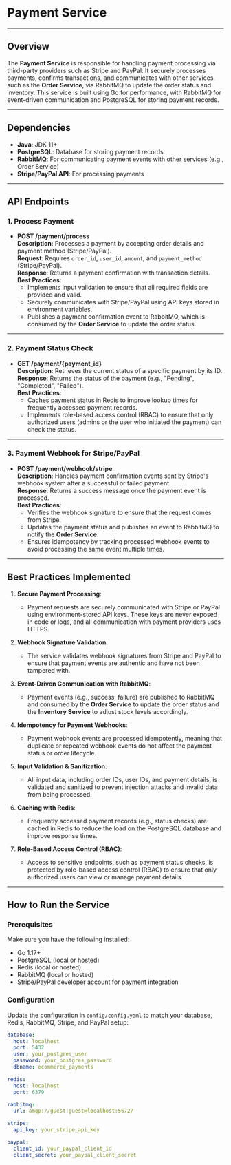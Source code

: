 # Payment Service

---

## **Overview**

The **Payment Service** is responsible for handling payment processing via third-party providers such as Stripe and PayPal. It securely processes payments, confirms transactions, and communicates with other services, such as the **Order Service**, via RabbitMQ to update the order status and inventory. This service is built using Go for performance, with RabbitMQ for event-driven communication and PostgreSQL for storing payment records.

---

## **Dependencies**

- **Java**: JDK 11+
- **PostgreSQL**: Database for storing payment records
- **RabbitMQ**: For communicating payment events with other services (e.g., Order Service)
- **Stripe/PayPal API**: For processing payments

---

## **API Endpoints**

### **1. Process Payment**

- **POST /payment/process**  
  **Description**: Processes a payment by accepting order details and payment method (Stripe/PayPal).  
  **Request**: Requires `order_id`, `user_id`, `amount`, and `payment_method` (Stripe/PayPal).  
  **Response**: Returns a payment confirmation with transaction details.  
  **Best Practices**:
  - Implements input validation to ensure that all required fields are provided and valid.
  - Securely communicates with Stripe/PayPal using API keys stored in environment variables.
  - Publishes a payment confirmation event to RabbitMQ, which is consumed by the **Order Service** to update the order status.

---

### **2. Payment Status Check**

- **GET /payment/{payment_id}**  
  **Description**: Retrieves the current status of a specific payment by its ID.  
  **Response**: Returns the status of the payment (e.g., "Pending", "Completed", "Failed").  
  **Best Practices**:
  - Caches payment status in Redis to improve lookup times for frequently accessed payment records.
  - Implements role-based access control (RBAC) to ensure that only authorized users (admins or the user who initiated the payment) can check the status.

---

### **3. Payment Webhook for Stripe/PayPal**

- **POST /payment/webhook/stripe**  
  **Description**: Handles payment confirmation events sent by Stripe's webhook system after a successful or failed payment.  
  **Response**: Returns a success message once the payment event is processed.  
  **Best Practices**:
  - Verifies the webhook signature to ensure that the request comes from Stripe.
  - Updates the payment status and publishes an event to RabbitMQ to notify the **Order Service**.
  - Ensures idempotency by tracking processed webhook events to avoid processing the same event multiple times.

---

## **Best Practices Implemented**

1. **Secure Payment Processing**:  
   - Payment requests are securely communicated with Stripe or PayPal using environment-stored API keys. These keys are never exposed in code or logs, and all communication with payment providers uses HTTPS.

2. **Webhook Signature Validation**:  
   - The service validates webhook signatures from Stripe and PayPal to ensure that payment events are authentic and have not been tampered with.

3. **Event-Driven Communication with RabbitMQ**:  
   - Payment events (e.g., success, failure) are published to RabbitMQ and consumed by the **Order Service** to update the order status and the **Inventory Service** to adjust stock levels accordingly.

4. **Idempotency for Payment Webhooks**:  
   - Payment webhook events are processed idempotently, meaning that duplicate or repeated webhook events do not affect the payment status or order lifecycle.

5. **Input Validation & Sanitization**:  
   - All input data, including order IDs, user IDs, and payment details, is validated and sanitized to prevent injection attacks and invalid data from being processed.

6. **Caching with Redis**:  
   - Frequently accessed payment records (e.g., status checks) are cached in Redis to reduce the load on the PostgreSQL database and improve response times.

7. **Role-Based Access Control (RBAC)**:  
   - Access to sensitive endpoints, such as payment status checks, is protected by role-based access control (RBAC) to ensure that only authorized users can view or manage payment details.

---

## **How to Run the Service**

### **Prerequisites**

Make sure you have the following installed:
- Go 1.17+
- PostgreSQL (local or hosted)
- Redis (local or hosted)
- RabbitMQ (local or hosted)
- Stripe/PayPal developer account for payment integration

### **Configuration**

Update the configuration in `config/config.yaml` to match your database, Redis, RabbitMQ, Stripe, and PayPal setup:

```yaml
database:
  host: localhost
  port: 5432
  user: your_postgres_user
  password: your_postgres_password
  dbname: ecommerce_payments

redis:
  host: localhost
  port: 6379

rabbitmq:
  url: amqp://guest:guest@localhost:5672/

stripe:
  api_key: your_stripe_api_key

paypal:
  client_id: your_paypal_client_id
  client_secret: your_paypal_client_secret
